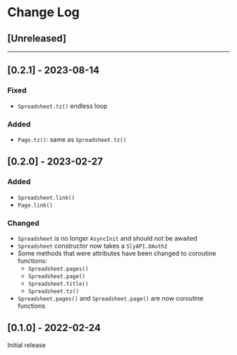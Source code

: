 # Change Log

## [Unreleased]

---

## [0.2.1] - 2023-08-14

### Fixed
- `Spreadsheet.tz()` endless loop

### Added
- `Page.tz()`: same as `Spreadsheet.tz()`

## [0.2.0] - 2023-02-27

### Added
- `Spreadsheet.link()`
- `Page.link()`

### Changed
- `Spreadsheet` is no longer `AsyncInit` and should not be awaited
- `Spreadsheet` constructor now takes a `SlyAPI.OAuth2`
- Some methods that were attributes have been changed to coroutine functions:
    - `Spreadsheet.pages()`
    - `Spreadsheet.page()`
    - `Spreadsheet.title()`
    - `Spreadsheet.tz()`
- `Spreadsheet.pages()` and `Spreadsheet.page()` are now coroutine functions


## [0.1.0] - 2022-02-24
Initial release